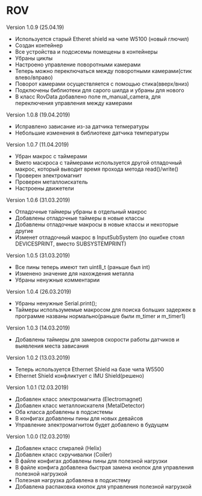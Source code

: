 # ROV

Version 1.0.9 (25.04.19)

- Используется старый Etheret shield на чипе W5100 (новый глючил)
- Создан контейнер
- Все устройства и подсисемы помещены в контейнеры
- Убраны циклы
- Настроено управление поворотными камерами
- Теперь можно переключаться между поворотными камерами(стик влево/вправо)
- Поворот камерами осуществляется с помощью стика(вверх/вниз)
- Подключены библиотеки для сарого шилда и убраны для нового
- В класс RovData добавлено поле m_manual_camera, для переключения управления между камерами

Version 1.0.8 (19.04.2019)

- Исправлено зависание из-за датчика тепмературы
- Небольшие изменения в библиотеке датчика температуры

Version 1.0.7 (11.04.2019)

- Убран макрос с таймерами
- Вмето маскроса с таймерами используется другой отладочный макрос, который выводит время прохода метода read()/write()
- Проверен электромагнит
- Проверен металлоискатель
- Настроены движетели

Version 1.0.6 (31.03.2019)

- Отладочные таймеры убраны в отдельный макрос
- Добавлены отладочные таймеры в новые классы
- Добавлены отладочные макросы в новые классы и некоторые другие
- Изменет отладочный макрос в InputSubSystem (по ошибке стоял DEVICESPRINT, вместо SUBSYSTEMPRINT)

Version 1.0.5 (31.03.2019)

- Все пины теперь имеют тип uint8_t (раньше был int)
- Изменено значение для нахождения металла
- Убраны ненужные комментарии

Version 1.0.4 (26.03.2019)

- Убраны ненужные Serial.print();
- Таймеры использумемые макросом для поиска больших задержек в программе названы нормально(раньше были m_timer и m_timer1)

Version 1.0.3 (14.03.2019)

- Добавлены таймеры для замеров скорости работы датчиков и выявления места зависания


Version 1.0.2 (13.03.2019)

- Теперь используется Ethernet Shield на базе чипа W5500
- Ethernet Shield конфликтует с IMU Shield(решено)


Version 1.0.1 (12.03.2019)

- Добавлен класс электромагнита (Electromagnet)
- Добавлен класс металлоискателя (MetalDetector)
- Оба класса добавлены в подсистемы
- В конфигах добавлены пины для новых девайсов
- Управление электромагнитом будет добавлено в будущем


Version 1.0.0 (12.03.2019)

- Добавлен класс спиралей (Helix)
- Добавлен класс скручивалки (Coiler)
- В файле конфигах добавлены пины для полезной нагрузки
- В файле конфига добавлена быстрая замена кнопок для управления полезной нагрузкой
- Полезная нагрузка добавлена в подсистему
- Добавлена распаковка кнопок для управления полезной нагрузкой

